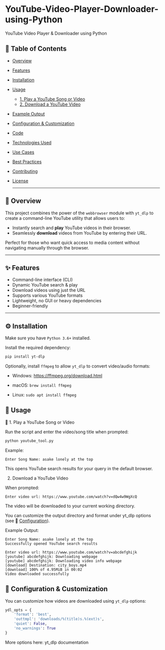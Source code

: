 # YouTube-Video-Player-Downloader-using-Python
YouTube Video Player &amp; Downloader using Python

 ## 📌 Table of Contents
- [Overview](#-overview)
- [Features](#-features)
- [Installation](#️-installation)
- [Usage](#-usage)
  - [1. Play a YouTube Song or Video](#1-play-a-youtube-song-or-video)
  - [2. Download a YouTube Video](#2-download-a-youtube-video)
- [Example Output](#-example-output)
- [Configuration & Customization](#-configuration--customization)
- [Code](#-code)
- [Technologies Used](#-technologies-used)
- [Use Cases](#-use-cases)
- [Best Practices](#-best-practices)
- [Contributing](#-contributing)
- [License](#-license)

  ---

## 📖 Overview

This project combines the power of the `webbrowser` module with `yt_dlp` to create a command-line YouTube utility that allows users to:
- Instantly search and **play** YouTube videos in their browser.
- Seamlessly **download** videos from YouTube by entering their URL.

Perfect for those who want quick access to media content without navigating manually through the browser.

---

## ✨ Features

- Command-line interface (CLI)
- Dynamic YouTube search & play
- Download videos using just the URL
- Supports various YouTube formats
- Lightweight, no GUI or heavy dependencies
- Beginner-friendly  

---

## ⚙️ Installation

Make sure you have `Python 3.6+` installed.

Install the required dependency:

```bash
pip install yt-dlp
```
Optionally, install `ffmpeg` to allow `yt_dlp` to convert video/audio formats:

- Windows: https://ffmpeg.org/download.html

- macOS: `brew install ffmpeg`

- Linux: `sudo apt install ffmpeg`

## 🚀 Usage
🔎 1. Play a YouTube Song or Video

Run the script and enter the video/song title when prompted:
```bash
python youtube_tool.py
```
Example:
```text
Enter Song Name: asake lonely at the top
```
This opens YouTube search results for your query in the default browser.

2. Download a YouTube Video

When prompted:
```text
Enter video url: https://www.youtube.com/watch?v=dQw4w9WgXcQ
```
The video will be downloaded to your current working directory.

You can customize the output directory and format under yt_dlp options (see 🔧 [Configuration](#-configuration--customization)).

Example Output:
```text
Enter Song Name: asake lonely at the top
Successfully opened YouTube search results

Enter video url: https://www.youtube.com/watch?v=abcdefghijk
[youtube] abcdefghijk: Downloading webpage
[youtube] abcdefghijk: Downloading video info webpage
[download] Destination: city_boys.mp4
[download] 100% of 4.95MiB in 00:02
Video downloaded successfully
```
## 🔧 Configuration & Customization
You can customize how videos are downloaded using `yt_dlp`  options:
```python
ydl_opts = {
    'format': 'best',
    'outtmpl': 'downloads/%(title)s.%(ext)s',
    'quiet': False,
    'no_warnings': True
}
```
More options here: yt_dlp documentation













